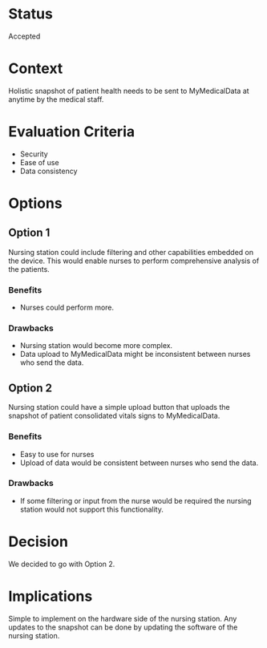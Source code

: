 # Status

Accepted

# Context

Holistic snapshot of patient health needs to be sent to MyMedicalData at anytime by the medical staff.

# Evaluation Criteria

- Security
- Ease of use
- Data consistency

# Options

## Option 1

Nursing station could include filtering and other capabilities embedded on the device. This would enable nurses to perform comprehensive analysis of the patients.

### Benefits

* Nurses could perform more.

### Drawbacks

* Nursing station would become more complex.
* Data upload to MyMedicalData might be inconsistent between nurses who send the data.

## Option 2

Nursing station could have a simple upload button that uploads the snapshot of patient consolidated vitals signs to MyMedicalData.

### Benefits

* Easy to use for nurses
* Upload of data would be consistent between nurses who send the data.

### Drawbacks

* If some filtering or input from the nurse would be required the nursing station would not support this functionality.

# Decision

We decided to go with Option 2.

# Implications

Simple to implement on the hardware side of the nursing station. Any updates to the snapshot can be done by updating the software of the nursing station.
